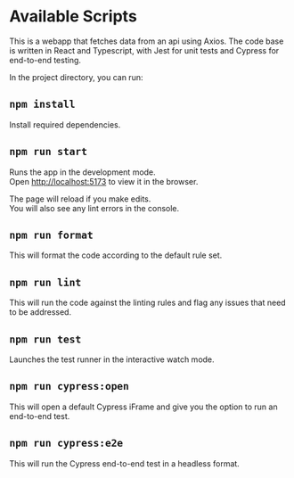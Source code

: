 # Available Scripts

This is a webapp that fetches data from an api using Axios. The code base is written in React and Typescript, with Jest for unit tests and Cypress for end-to-end testing.

In the project directory, you can run:

## `npm install`

Install required dependencies.

## `npm run start`

Runs the app in the development mode.\
Open [http://localhost:5173](http://localhost:5173) to view it in the browser.

The page will reload if you make edits.\
You will also see any lint errors in the console.

## `npm run format`

This will format the code according to the default rule set.

## `npm run lint`

This will run the code against the linting rules and flag any issues that need to be addressed.

## `npm run test`

Launches the test runner in the interactive watch mode.

## `npm run cypress:open`

This will open a default Cypress iFrame and give you the option to run an end-to-end test.

## `npm run cypress:e2e`

This will run the Cypress end-to-end test in a headless format.
